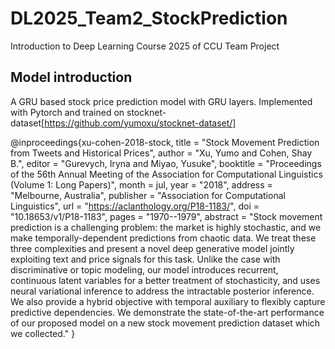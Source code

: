 # DL2025_Team2_StockPrediction
Introduction to Deep Learning Course 2025 of CCU Team Project

## Model introduction

A GRU based stock price prediction model with GRU layers.
Implemented with Pytorch and trained on stocknet-dataset[https://github.com/yumoxu/stocknet-dataset/]

@inproceedings{xu-cohen-2018-stock,
    title = "Stock Movement Prediction from Tweets and Historical Prices",
    author = "Xu, Yumo  and
      Cohen, Shay B.",
    editor = "Gurevych, Iryna  and
      Miyao, Yusuke",
    booktitle = "Proceedings of the 56th Annual Meeting of the Association for Computational Linguistics (Volume 1: Long Papers)",
    month = jul,
    year = "2018",
    address = "Melbourne, Australia",
    publisher = "Association for Computational Linguistics",
    url = "https://aclanthology.org/P18-1183/",
    doi = "10.18653/v1/P18-1183",
    pages = "1970--1979",
    abstract = "Stock movement prediction is a challenging problem: the market is highly stochastic, and we make temporally-dependent predictions from chaotic data. We treat these three complexities and present a novel deep generative model jointly exploiting text and price signals for this task. Unlike the case with discriminative or topic modeling, our model introduces recurrent, continuous latent variables for a better treatment of stochasticity, and uses neural variational inference to address the intractable posterior inference. We also provide a hybrid objective with temporal auxiliary to flexibly capture predictive dependencies. We demonstrate the state-of-the-art performance of our proposed model on a new stock movement prediction dataset which we collected."
}